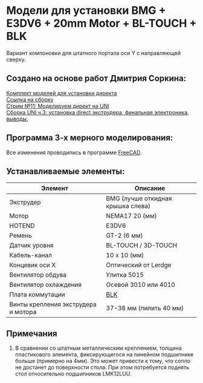 # Модели для установки BMG + E3DV6 + 20mm Motor + BL-TOUCH + BLK
Вариант компоновки для штатного портала оси Y с направляющей сверху.

## Создано на основе работ Дмитрия Соркина:
[Комплект моделей для установки директа](https://www.thingiverse.com/thing:3727277)  
[Ссылка на сборку](https://a360.co/2VkCHpy)  
[Стрим №11: Моделируем директ на UNI](https://www.youtube.com/watch?v=uVAfxzp5gb0)  
[Сборка UNI ч.3: установка direct экструдера, финальная электроника, выводы.](https://www.youtube.com/watch?v=tW2uTEJq7mo)  

## Программа 3-х мерного моделирования:
Все изменения проводились в программе [FreeCAD](https://www.freecadweb.org/downloads.php).
										
## Устанавливаемые элементы:
|Элемент | Описание |
| --- | --- |
| Экструдер | BMG (лучше откидная крышка слева) |
| Мотор | NEMA17 20 (мм) |
| HOTEND | E3DV6 |
| Ремень | GT-2 (6 мм) |
| Датчик уровня | BL-TOUCH / 3D-TOUCH |
| Кабель-канал | 10 х 10 (мм) |
| Концевик оси X | Оптический от Lerdge |
| Вентилятор обдува | Улитка 5015 |
| Вентилятор охлаждения | Осевой 3010 или 4010 |
| Плата коммутации | [BLK](http://uni3d.store/viewtopic.php?p=229) |
| Винты крепления экструдера и мотора | 37-38 мм (пилить 40 мм) |

## Примечания
1. В сравнении со штатным металлическим креплением, толщина пластикового элемента, фиксирующегося на линейном подшипнике больше (примерно на 4мм).
Это может привести к тому, что сопло не достанет до поверхности стола. При этом потребуется поднять стол относительно подшипников LMK12LUU.